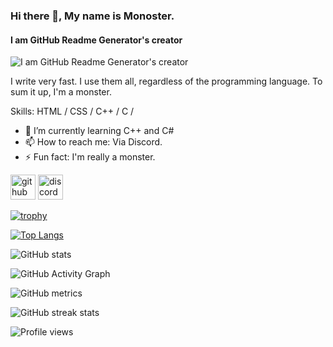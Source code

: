 ### Hi there 👋, My name is Monoster.
#### I am GitHub Readme Generator's creator
![I am GitHub Readme Generator's creator](https://camo.githubusercontent.com/ba9f3bd30647e352a3f5e1e45eb45c6ec7bad6155cd16aaedf4a426738da0ca5/68747470733a2f2f696e646f616e616c79746963612e636f6d2f7374617469632f696d616765732f62616e6e6572722e676966)

I write very fast. I use them all, regardless of the programming language. To sum it up, I'm a monster.

Skills: HTML / CSS / C++ / C / 

- 🌱 I’m currently learning C++ and C# 
- 📫 How to reach me: Via Discord. 
- ⚡ Fun fact: I'm really a monster. 


[<img src='https://cdn.jsdelivr.net/npm/simple-icons@3.0.1/icons/github.svg' alt='github' height='40'>](https://github.com/W0cLxq)  [<img src='https://cdn.jsdelivr.net/npm/simple-icons@3.0.1/icons/discord.svg' alt='discord' height='40'>](https://discord.gg/w8kWZrDuCc)  

[![trophy](https://github-profile-trophy.vercel.app/?username=W0cLxq)](https://github.com/ryo-ma/github-profile-trophy)

[![Top Langs](https://github-readme-stats.vercel.app/api/top-langs/?username=W0cLxq)](https://github.com/anuraghazra/github-readme-stats)

![GitHub stats](https://github-readme-stats.vercel.app/api?username=W0cLxq&show_icons=true&count_private=true)  

![GitHub Activity Graph](https://activity-graph.herokuapp.com/graph?username=W0cLxq)  

![GitHub metrics](https://metrics.lecoq.io/W0cLxq)  

![GitHub streak stats](https://streak-stats.demolab.com/?user=W0cLxq)  

![Profile views](https://gpvc.arturio.dev/W0cLxq)  
